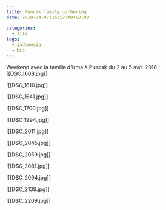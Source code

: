 ```yaml
---
title: Puncak family gathering
date: 2010-04-07T15:58:00+00:00

categories:
  - life
tags:
  - indonesia
  - bio
---
```


Weekend avec la famille d'Irma à Puncak du 2 au 5 avril 2010
![[DSC_1608.jpg]]

![[DSC_1610.jpg]]

![[DSC_1641.jpg]]

![[DSC_1700.jpg]]

![[DSC_1994.jpg]]

![[DSC_2011.jpg]]

![[DSC_2045.jpg]]

![[DSC_2059.jpg]]

![[DSC_2081.jpg]]

![[DSC_2094.jpg]]

![[DSC_2139.jpg]]

![[DSC_2209.jpg]]